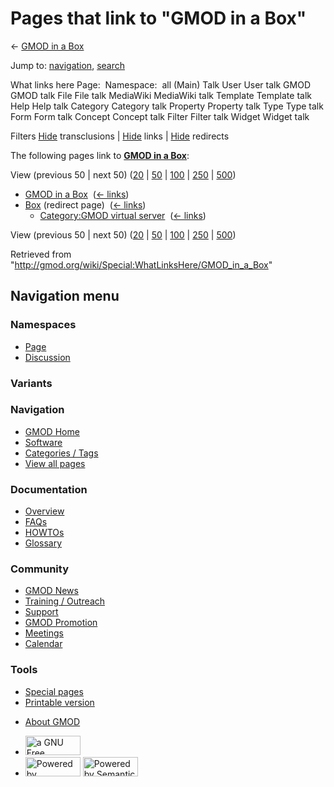 <div id="mw-page-base" class="noprint">

</div>

<div id="mw-head-base" class="noprint">

</div>

<div id="content" class="mw-body" role="main">

<span id="top"></span>

<div id="mw-js-message" style="display:none;">

</div>



# <span dir="auto">Pages that link to "GMOD in a Box"</span>

<div id="bodyContent">

<div id="contentSub">

← [GMOD in a Box](/wiki/GMOD_in_a_Box "GMOD in a Box")

</div>

<div id="jump-to-nav" class="mw-jump">

Jump to: [navigation](#mw-navigation), [search](#p-search)

</div>

<div id="mw-content-text">

What links here Page:  Namespace:  all (Main) Talk User User talk GMOD
GMOD talk File File talk MediaWiki MediaWiki talk Template Template talk
Help Help talk Category Category talk Property Property talk Type Type
talk Form Form talk Concept Concept talk Filter Filter talk Widget
Widget talk

Filters
[Hide](/mediawiki/index.php?title=Special:WhatLinksHere/GMOD_in_a_Box&hidetrans=1 "Special:WhatLinksHere/GMOD in a Box")
transclusions \|
[Hide](/mediawiki/index.php?title=Special:WhatLinksHere/GMOD_in_a_Box&hidelinks=1 "Special:WhatLinksHere/GMOD in a Box")
links \|
[Hide](/mediawiki/index.php?title=Special:WhatLinksHere/GMOD_in_a_Box&hideredirs=1 "Special:WhatLinksHere/GMOD in a Box")
redirects

The following pages link to **[GMOD in a
Box](/wiki/GMOD_in_a_Box "GMOD in a Box")**:

View (previous 50 \| next 50)
([20](/mediawiki/index.php?title=Special:WhatLinksHere/GMOD_in_a_Box&limit=20 "Special:WhatLinksHere/GMOD in a Box")
\|
[50](/mediawiki/index.php?title=Special:WhatLinksHere/GMOD_in_a_Box&limit=50 "Special:WhatLinksHere/GMOD in a Box")
\|
[100](/mediawiki/index.php?title=Special:WhatLinksHere/GMOD_in_a_Box&limit=100 "Special:WhatLinksHere/GMOD in a Box")
\|
[250](/mediawiki/index.php?title=Special:WhatLinksHere/GMOD_in_a_Box&limit=250 "Special:WhatLinksHere/GMOD in a Box")
\|
[500](/mediawiki/index.php?title=Special:WhatLinksHere/GMOD_in_a_Box&limit=500 "Special:WhatLinksHere/GMOD in a Box"))

- [GMOD in a Box](/wiki/GMOD_in_a_Box "GMOD in a Box") ‎
  <span class="mw-whatlinkshere-tools">([←
  links](/mediawiki/index.php?title=Special:WhatLinksHere&target=GMOD+in+a+Box "Special:WhatLinksHere"))</span>
- [Box](/mediawiki/index.php?title=Box&redirect=no "Box") (redirect
  page) ‎ <span class="mw-whatlinkshere-tools">([←
  links](/mediawiki/index.php?title=Special:WhatLinksHere&target=Box "Special:WhatLinksHere"))</span>
  - [Category:GMOD virtual
    server](/wiki/Category:GMOD_virtual_server "Category:GMOD virtual server")
    ‎ <span class="mw-whatlinkshere-tools">([←
    links](/mediawiki/index.php?title=Special:WhatLinksHere&target=Category%3AGMOD+virtual+server "Special:WhatLinksHere"))</span>

View (previous 50 \| next 50)
([20](/mediawiki/index.php?title=Special:WhatLinksHere/GMOD_in_a_Box&limit=20 "Special:WhatLinksHere/GMOD in a Box")
\|
[50](/mediawiki/index.php?title=Special:WhatLinksHere/GMOD_in_a_Box&limit=50 "Special:WhatLinksHere/GMOD in a Box")
\|
[100](/mediawiki/index.php?title=Special:WhatLinksHere/GMOD_in_a_Box&limit=100 "Special:WhatLinksHere/GMOD in a Box")
\|
[250](/mediawiki/index.php?title=Special:WhatLinksHere/GMOD_in_a_Box&limit=250 "Special:WhatLinksHere/GMOD in a Box")
\|
[500](/mediawiki/index.php?title=Special:WhatLinksHere/GMOD_in_a_Box&limit=500 "Special:WhatLinksHere/GMOD in a Box"))

</div>

<div class="printfooter">

Retrieved from
"<http://gmod.org/wiki/Special:WhatLinksHere/GMOD_in_a_Box>"

</div>

<div id="catlinks" class="catlinks catlinks-allhidden">

</div>

<div class="visualClear">

</div>

</div>

</div>

<div id="mw-navigation">

## Navigation menu

<div id="mw-head">



<div id="left-navigation">

<div id="p-namespaces" class="vectorTabs" role="navigation"
aria-labelledby="p-namespaces-label">

### Namespaces

- <span id="ca-nstab-main"><a href="/wiki/GMOD_in_a_Box" accesskey="c"
  title="View the content page [c]">Page</a></span>
- <span id="ca-talk"><a
  href="/mediawiki/index.php?title=Talk:GMOD_in_a_Box&amp;action=edit&amp;redlink=1"
  accesskey="t"
  title="Discussion about the content page [t]">Discussion</a></span>

</div>

<div id="p-variants" class="vectorMenu emptyPortlet" role="navigation"
aria-labelledby="p-variants-label">

### 

### Variants[](#)

<div class="menu">

</div>

</div>

</div>

<div id="right-navigation">





</div>



</div>

</div>

</div>

<div id="mw-panel">

<div id="p-logo" role="banner">

<a href="/wiki/Main_Page"
style="background-image: url(http://gmod.org/images/GMOD-cogs.png);"
title="Visit the main page"></a>

</div>

<div id="p-Navigation" class="portal" role="navigation"
aria-labelledby="p-Navigation-label">

### Navigation

<div class="body">

- <span id="n-GMOD-Home">[GMOD Home](/wiki/Main_Page)</span>
- <span id="n-Software">[Software](/wiki/GMOD_Components)</span>
- <span id="n-Categories-.2F-Tags">[Categories /
  Tags](/wiki/Categories)</span>
- <span id="n-View-all-pages">[View all
  pages](/wiki/Special:AllPages)</span>

</div>

</div>

<div id="p-Documentation" class="portal" role="navigation"
aria-labelledby="p-Documentation-label">

### Documentation

<div class="body">

- <span id="n-Overview">[Overview](/wiki/Overview)</span>
- <span id="n-FAQs">[FAQs](/wiki/Category:FAQ)</span>
- <span id="n-HOWTOs">[HOWTOs](/wiki/Category:HOWTO)</span>
- <span id="n-Glossary">[Glossary](/wiki/Glossary)</span>

</div>

</div>

<div id="p-Community" class="portal" role="navigation"
aria-labelledby="p-Community-label">

### Community

<div class="body">

- <span id="n-GMOD-News">[GMOD News](/wiki/GMOD_News)</span>
- <span id="n-Training-.2F-Outreach">[Training /
  Outreach](/wiki/Training_and_Outreach)</span>
- <span id="n-Support">[Support](/wiki/Support)</span>
- <span id="n-GMOD-Promotion">[GMOD
  Promotion](/wiki/GMOD_Promotion)</span>
- <span id="n-Meetings">[Meetings](/wiki/Meetings)</span>
- <span id="n-Calendar">[Calendar](/wiki/Calendar)</span>

</div>

</div>

<div id="p-tb" class="portal" role="navigation"
aria-labelledby="p-tb-label">

### Tools

<div class="body">

- <span id="t-specialpages"><a href="/wiki/Special:SpecialPages" accesskey="q"
  title="A list of all special pages [q]">Special pages</a></span>
- <span id="t-print"><a
  href="/mediawiki/index.php?title=Special:WhatLinksHere/GMOD_in_a_Box&amp;printable=yes"
  rel="alternate" accesskey="p"
  title="Printable version of this page [p]">Printable version</a></span>

</div>

</div>

</div>

</div>

<div id="footer" role="contentinfo">

- <span id="footer-places-about">[About
  GMOD](/wiki/GMOD:About "GMOD:About")</span>

<!-- -->

- <span id="footer-copyrightico">[<img src="http://www.gnu.org/graphics/gfdl-logo-small.png" width="88"
  height="31" alt="a GNU Free Documentation License" />](http://www.gnu.org/licenses/fdl-1.3.html)</span>
- <span id="footer-poweredbyico">[<img src="/mediawiki/skins/common/images/poweredby_mediawiki_88x31.png"
  width="88" height="31" alt="Powered by MediaWiki" />](//www.mediawiki.org/)
  [<img
  src="/mediawiki/extensions/SemanticMediaWiki/includes/../resources/images/smw_button.png"
  width="88" height="31" alt="Powered by Semantic MediaWiki" />](https://www.semantic-mediawiki.org/wiki/Semantic_MediaWiki)</span>

<div style="clear:both">

</div>

</div>
